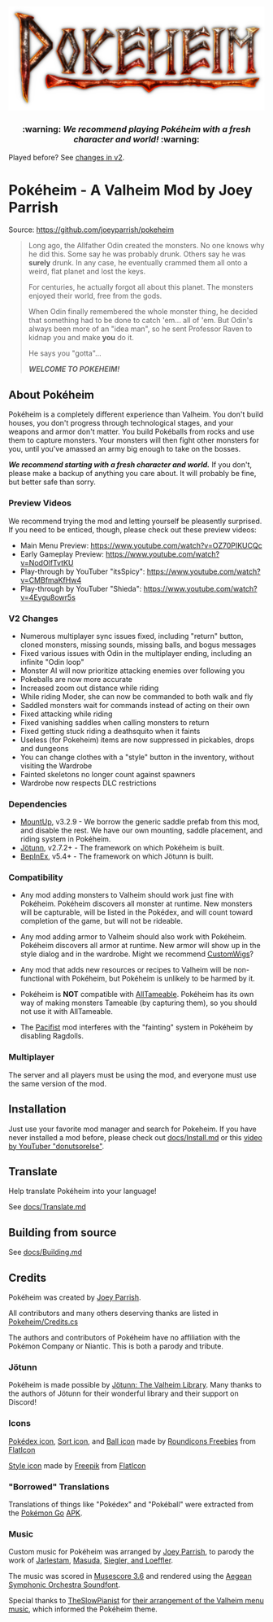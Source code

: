 ![Pokéheim Logo](https://github.com/joeyparrish/pokeheim/raw/main/Pokeheim/Assets/Logo.png)

<h3 align="center">
  :warning: <b><i>We recommend playing Pokéheim with a fresh character and world!</i></b> :warning:
</h3>

Played before? See [changes in v2](https://github.com/joeyparrish/pokeheim/#v2-changes).


# Pokéheim - A Valheim Mod by Joey Parrish

Source: https://github.com/joeyparrish/pokeheim

> Long ago, the Allfather Odin created the monsters.  No one knows why he did
> this.  Some say he was probably drunk.  Others say he was **surely** drunk.
> In any case, he eventually crammed them all onto a weird, flat planet and
> lost the keys.
>
> For centuries, he actually forgot all about this planet.  The monsters
> enjoyed their world, free from the gods.
>
> When Odin finally remembered the whole monster thing, he decided that
> something had to be done to catch 'em...  all of 'em.  But Odin's always been
> more of an "idea man", so he sent Professor Raven to kidnap you and make
> **you** do it.
>
> He says you "gotta"...
>
> **_WELCOME TO POKEHEIM!_**


## About Pokéheim

Pokéheim is a completely different experience than Valheim.  You don't build
houses, you don't progress through technological stages, and your weapons and
armor don't matter.  You build Pokéballs from rocks and use them to capture
monsters.  Your monsters will then fight other monsters for you, until you've
amassed an army big enough to take on the bosses.

**_We recommend starting with a fresh character and world._**  If you don't,
please make a backup of anything you care about.  It will probably be fine, but
better safe than sorry.


### Preview Videos

We recommend trying the mod and letting yourself be pleasently surprised.  If
you need to be enticed, though, please check out these preview videos:

 - Main Menu Preview: https://www.youtube.com/watch?v=OZ70PIKUCQc
 - Early Gameplay Preview: https://www.youtube.com/watch?v=NodOlfTvtKU
 - Play-through by YouTuber "itsSpicy": https://www.youtube.com/watch?v=CMBfmaKfHw4
 - Play-through by YouTuber "Shieda": https://www.youtube.com/watch?v=4Eygu8owr5s


### V2 Changes

 - Numerous multiplayer sync issues fixed, including "return" button, cloned monsters, missing sounds, missing balls, and bogus messages
 - Fixed various issues with Odin in the multiplayer ending, including an infinite "Odin loop"
 - Monster AI will now prioritize attacking enemies over following you
 - Pokeballs are now more accurate
 - Increased zoom out distance while riding
 - While riding Moder, she can now be commanded to both walk and fly
 - Saddled monsters wait for commands instead of acting on their own
 - Fixed attacking while riding
 - Fixed vanishing saddles when calling monsters to return
 - Fixed getting stuck riding a deathsquito when it faints
 - Useless (for Pokeheim) items are now suppressed in pickables, drops and dungeons
 - You can change clothes with a "style" button in the inventory, without visiting the Wardrobe
 - Fainted skeletons no longer count against spawners
 - Wardrobe now respects DLC restrictions


### Dependencies

 - [MountUp](https://www.nexusmods.com/valheim/mods/1091), v3.2.9 - We borrow
     the generic saddle prefab from this mod, and disable the rest.  We have
     our own mounting, saddle placement, and riding system in Pokéheim.
 - [Jötunn](https://valheim-modding.github.io/Jotunn/), v2.7.2+ - The framework
     on which Pokéheim is built.
 - [BepInEx](https://valheim.thunderstore.io/package/denikson/BepInExPack_Valheim/),
     v5.4+ - The framework on which Jötunn is built.


### Compatibility

 - Any mod adding monsters to Valheim should work just fine with Pokéheim.
   Pokéheim discovers all monster at runtime.  New monsters will be capturable,
   will be listed in the Pokédex, and will count toward completion of the game,
   but will not be rideable.

 - Any mod adding armor to Valheim should also work with Pokéheim.  Pokéheim
   discovers all armor at runtime.  New armor will show up in the style dialog
   and in the wardrobe.  Might we recommend [CustomWigs](https://www.nexusmods.com/valheim/mods/1236)?

 - Any mod that adds new resources or recipes to Valheim will be non-functional
   with Pokéheim, but Pokéheim is unlikely to be harmed by it.

 - Pokéheim is **NOT** compatible with [AllTameable](https://www.nexusmods.com/valheim/mods/478).
   Pokéheim has its own way of making monsters Tameable (by capturing them), so
   you should not use it with AllTameable.

 - The [Pacifist](https://www.nexusmods.com/valheim/mods/1479) mod interferes
   with the "fainting" system in Pokéheim by disabling Ragdolls.


### Multiplayer

The server and all players must be using the mod, and everyone must use the
same version of the mod.


## Installation

Just use your favorite mod manager and search for Pokeheim.  If you have never
installed a mod before, please check out
[docs/Install.md](https://github.com/joeyparrish/pokeheim/blob/main/docs/Install.md)
or this [video by YouTuber "donutsorelse"](https://www.youtube.com/watch?v=7AVNrFWVE_Q).


## Translate

Help translate Pokéheim into your language!

See [docs/Translate.md](https://github.com/joeyparrish/pokeheim/blob/main/docs/Translate.md)


## Building from source

See [docs/Building.md](https://github.com/joeyparrish/pokeheim/blob/main/docs/Building.md)


## Credits

Pokéheim was created by [Joey Parrish](https://joeyparrish.github.io/).

All contributors and many others deserving thanks are listed in
[Pokeheim/Credits.cs](https://github.com/joeyparrish/pokeheim/blob/main/Pokeheim/Credits.cs)

The authors and contributors of Pokéheim have no affiliation with the Pokémon
Company or Niantic.  This is both a parody and tribute.


### Jötunn

Pokéheim is made possible by
[Jötunn: The Valheim Library](https://valheim-modding.github.io/Jotunn/).
Many thanks to the authors of Jötunn for their wonderful library and their
support on Discord!


### Icons

[Pokédex icon](https://github.com/joeyparrish/pokeheim/blob/main/Pokeheim/Assets/Pokedex%20icon.png),
[Sort icon](https://github.com/joeyparrish/pokeheim/blob/main/Pokeheim/Assets/Sort%20icon.png),
and
[Ball icon](https://github.com/joeyparrish/pokeheim/blob/main/Pokeheim/Assets/Inhabited-overlay.png)
made by
[Roundicons Freebies](https://www.flaticon.com/authors/roundicons-freebies)
from [FlatIcon](https://www.flaticon.com/)

[Style icon](https://github.com/joeyparrish/pokeheim/blob/main/Pokeheim/Assets/Style%20icon.png)
made by
[Freepik](https://www.flaticon.com/authors/freepik)
from [FlatIcon](https://www.flaticon.com/)


### "Borrowed" Translations

Translations of things like "Pokédex" and "Pokéball" were extracted from the
[Pokémon Go](https://pokemongolive.com/)
[APK](https://www.apkmirror.com/apk/niantic-inc/pokemon-go/).


### Music

Custom music for Pokéheim was arranged by
[Joey Parrish](https://joeyparrish.github.io/), to parody the work of
[Jarlestam](https://www.patrikjarlestam.se/),
[Masuda](https://en.wikipedia.org/wiki/Junichi_Masuda),
[Siegler, and Loeffler](https://en.wikipedia.org/wiki/Pok%C3%A9mon_Theme).

The music was scored in
[Musescore 3.6](https://musescore.org/en/download)
and rendered using the
[Aegean Symphonic Orchestra Soundfont](https://sites.google.com/view/hed-sounds/aegean-symphonic-orchestra).

Special thanks to [TheSlowPianist](https://www.patreon.com/theslowpianist/)
for [their arrangement of the Valheim menu music](https://youtu.be/7bJopufs-80),
which informed the Pokéheim theme.
